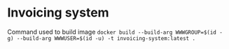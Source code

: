 # Invoicing system

Command used to build image
`docker build --build-arg WWWGROUP=$(id -g) --build-arg WWWUSER=$(id -u) -t invoicing-system:latest .`